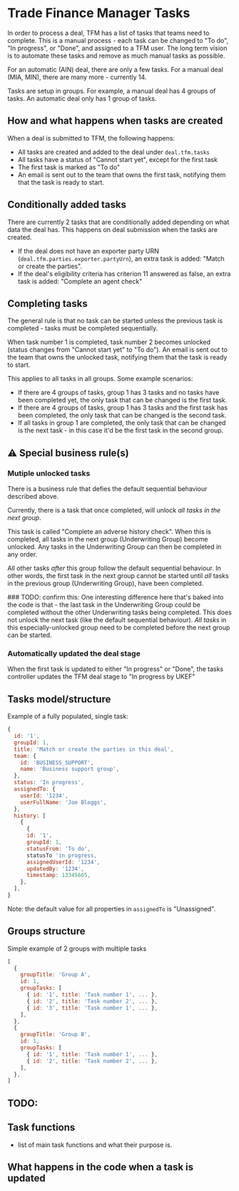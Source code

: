 # Trade Finance Manager Tasks

In order to process a deal, TFM has a list of tasks that teams need to complete. This is a manual process - each task can be changed to "To do", "In progress", or "Done", and assigned to a TFM user. The long term vision is to automate these tasks and remove as much manual tasks as possible.

For an automatic (AIN) deal, there are only a few tasks. For a manual deal (MIA, MIN), there are many more - currently 14.

Tasks are setup in groups. For example, a manual deal has 4 groups of tasks. An automatic deal only has 1 group of tasks.

## How and what happens when tasks are created

When a deal is submitted to TFM, the following happens:

- All tasks are created and added to the deal under `deal.tfm.tasks`
- All tasks have a status of "Cannot start yet", except for the first task
- The first task is marked as "To do"
- An email is sent out to the team that owns the first task, notifying them that the task is ready to start.

## Conditionally added tasks

There are currently 2 tasks that are conditionally added depending on what data the deal has. This happens on deal submission when the tasks are created.

- If the deal does not have an exporter party URN (`deal.tfm.parties.exporter.partyUrn`), an extra task is added: "Match or create the parties".
- If the deal's eligibility criteria has criterion 11 answered as false, an extra task is added: "Complete an agent check"

## Completing tasks

The general rule is that no task can be started unless the previous task is completed - tasks must be completed sequentially.

When task number 1 is completed, task number 2 becomes unlocked (status changes from "Cannot start yet" to "To do"). An email is sent out to the team that owns the unlocked task, notifying them that the task is ready to start.

This applies to all tasks in all groups. Some example scenarios:

- If there are 4 groups of tasks, group 1 has 3 tasks and no tasks have been completed yet, the only task that can be changed is the first task.
- If there are 4 groups of tasks, group 1 has 3 tasks and the first task has been completed, the only task that can be changed is the second task.
- If all tasks in group 1 are completed, the only task that can be changed is the next task - in this case it'd be the first task in the second group.

## :warning: Special business rule(s)

### Mutiple unlocked tasks

There is a business rule that defies the default sequential behaviour described above.

Currently, there is a task that once completed, will unlock _all tasks in the next group_.

This task is called "Complete an adverse history check". When this is completed, all tasks in the next group (Underwriting Group) become unlocked. Any tasks in the Underwriting Group can then be completed in any order.

All other tasks _after_ this group follow the default sequential behaviour. In other words, the first task in the next group cannot be started until _all_ tasks in the previous group (Underwriting Group), have been completed.

### TODO: confirm this:
One interesting difference here that's baked into the code is that - the last task in the Underwriting Group could be completed without the other Underwriting tasks being completed. This does not unlock the next task (like the default sequential behaviour). _All tasks_ in this especially-unlocked group need to be completed before the next group can be started.

### Automatically updated the deal stage

When the first task is updated to either "In progress" or "Done", the tasks controller updates the TFM deal stage to "In progress by UKEF"

## Tasks model/structure

Example of a fully populated, single task:

```js
{
  id: '1',
  groupId: 1,
  title: 'Match or create the parties in this deal',
  team: {
    id: 'BUSINESS_SUPPORT',
    name: 'Business support group',
  },
  status: 'In progress',
  assignedTo: {
    userId: '1234',
    userFullName: 'Joe Bloggs',
  },
  history: [
    {
      {
      id: '1',
      groupId: 1,
      statusFrom: 'To do',
      statusTo 'in progress,
      assignedUserId: '1234',
      updatedBy: '1234',
      timestamp: 13345665,
    },
  ],
}
```

Note: the default value for all properties in `assignedTo` is "Unassigned".

## Groups structure

Simple example of 2 groups with multiple tasks

```js
[
  {
    groupTitle: 'Group A',
    id: 1,
    groupTasks: [
      { id: '1', title: 'Task number 1', ... },
      { id: '2', title: 'Task number 2', ... },
      { id: '3', title: 'Task number 1', ... },
    ],
  },
  {
    groupTitle: 'Group B',
    id: 1,
    groupTasks: [
      { id: '1', title: 'Task number 1', ... },
      { id: '2', title: 'Task number 2', ... },
    ],
  },
]
```

## TODO:

## Task functions

- list of main task functions and what their purpose is.

## What happens in the code when a task is updated
